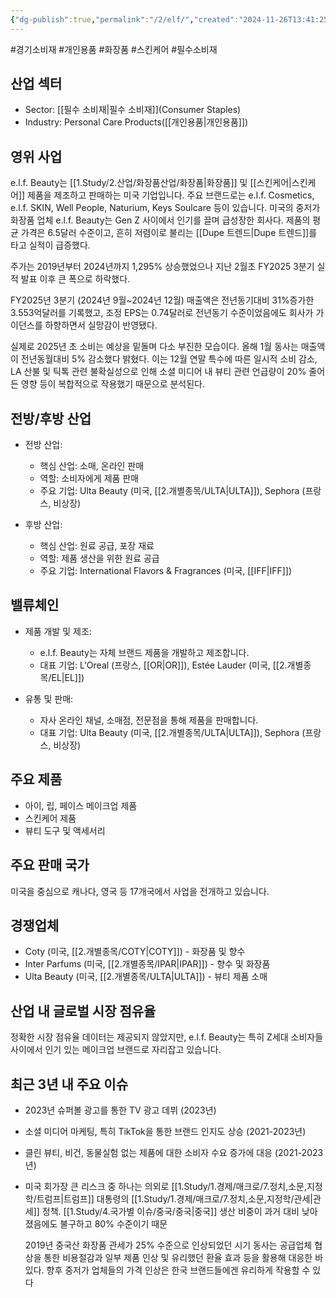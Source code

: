 ```yaml
---
{"dg-publish":true,"permalink":"/2/elf/","created":"2024-11-26T13:41:25.904+09:00","updated":"2025-06-03T20:05:58.904+09:00"}
---
```


#경기소비재 #개인용품 #화장품 #스킨케어 #필수소비재 

## 산업 섹터

- Sector:  [[필수 소비재\|필수 소비재]](Consumer Staples)
- Industry: Personal Care Products([[개인용품\|개인용품]])

## 영위 사업

e.l.f. Beauty는 [[1.Study/2.산업/화장품산업/화장품\|화장품]] 및 [[스킨케어\|스킨케어]] 제품을 제조하고 판매하는 미국 기업입니다. 주요 브랜드로는 e.l.f. Cosmetics, e.l.f. SKIN, Well People, Naturium, Keys Soulcare 등이 있습니다. 미국의 중저가 화장품 업체 e.l.f. Beauty는 Gen Z 사이에서 인기를 끌며 급성장한 회사다. 제품의 평균 가격은 6.5달러 수준이고, 흔히 저렴이로 불리는 [[Dupe 트렌드\|Dupe 트렌드]]를 타고 실적이 급증했다. 

주가는 2019년부터 2024년까지 1,295% 상승했었으나 지난 2월초 FY2025 3분기 실적 발표 이후 큰 폭으로 하락했다.

FY2025년 3분기 (2024년 9월~2024년 12월) 매출액은 전년동기대비 31%증가한 3.553억달러를 기록했고, 조정 EPS는 0.74달러로 전년동기 수준이었음에도 회사가 가이던스를 하향하면서 실망감이 반영됐다. 

실제로 2025년 초 소비는 예상을 밑돌며 다소 부진한 모습이다. 올해 1월 동사는 매출액이 전년동월대비 5% 감소했다 밝혔다. 이는 12월 연말 특수에 따른 일시적 소비 감소, LA 산불 및 틱톡 관련 불확실성으로 인해 소셜 미디어 내 뷰티 관련 언급량이 20% 줄어든 영향 등이 복합적으로 작용했기 때문으로 분석된다.

## 전방/후방 산업

- 전방 산업:
    
    - 핵심 산업: 소매, 온라인 판매
    - 역할: 소비자에게 제품 판매
    - 주요 기업: Ulta Beauty (미국, [[2.개별종목/ULTA\|ULTA]]), Sephora (프랑스, 비상장)
    
- 후방 산업:
    
    - 핵심 산업: 원료 공급, 포장 재료
    - 역할: 제품 생산을 위한 원료 공급
    - 주요 기업: International Flavors & Fragrances (미국, [[IFF\|IFF]])
    

## 밸류체인

- 제품 개발 및 제조:
    
    - e.l.f. Beauty는 자체 브랜드 제품을 개발하고 제조합니다.
    - 대표 기업: L'Oreal (프랑스, [[OR\|OR]]), Estée Lauder (미국, [[2.개별종목/EL\|EL]])
    
- 유통 및 판매:
    
    - 자사 온라인 채널, 소매점, 전문점을 통해 제품을 판매합니다.
    - 대표 기업: Ulta Beauty (미국, [[2.개별종목/ULTA\|ULTA]]), Sephora (프랑스, 비상장)
    

## 주요 제품

- 아이, 립, 페이스 메이크업 제품
- 스킨케어 제품
- 뷰티 도구 및 액세서리

## 주요 판매 국가

미국을 중심으로 캐나다, 영국 등 17개국에서 사업을 전개하고 있습니다.

## 경쟁업체

- Coty (미국, [[2.개별종목/COTY\|COTY]]) - 화장품 및 향수
- Inter Parfums (미국, [[2.개별종목/IPAR\|IPAR]]) - 향수 및 화장품
- Ulta Beauty (미국, [[2.개별종목/ULTA\|ULTA]]) - 뷰티 제품 소매

## 산업 내 글로벌 시장 점유율

정확한 시장 점유율 데이터는 제공되지 않았지만, e.l.f. Beauty는 특히 Z세대 소비자들 사이에서 인기 있는 메이크업 브랜드로 자리잡고 있습니다.

## 최근 3년 내 주요 이슈

- 2023년 슈퍼볼 광고를 통한 TV 광고 데뷔 (2023년)
- 소셜 미디어 마케팅, 특히 TikTok을 통한 브랜드 인지도 상승 (2021-2023년)
- 클린 뷰티, 비건, 동물실험 없는 제품에 대한 소비자 수요 증가에 대응 (2021-2023년)
- 미국 회가장 큰 리스크 중 하나는 의외로 [[1.Study/1.경제/매크로/7.정치,소문,지정학/트럼프\|트럼프]] 대통령의 [[1.Study/1.경제/매크로/7.정치,소문,지정학/관세\|관세]] 정책. [[1.Study/4.국가별 이슈/중국/중국\|중국]] 생산 비중이 과거 대비 낮아졌음에도 불구하고 80% 수준이기 때문
  
  2019년 중국산 화장품 관세가 25% 수준으로 인상되었던 시기 동사는 공급업체 협상을 통한 비용절감과 일부 제품 인상 및 유리했던 환율 효과 등을 활용해 대응한 바 있다. 향후 중저가 업체들의 가격 인상은 한국 브랜드들에겐 유리하게 작용할 수 있다